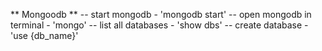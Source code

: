 ** Mongoodb **
-- start mongodb - 'mongodb start'
-- open mongodb in terminal - 'mongo'
-- list all databases - 'show dbs'
-- create database - 'use {db_name}'